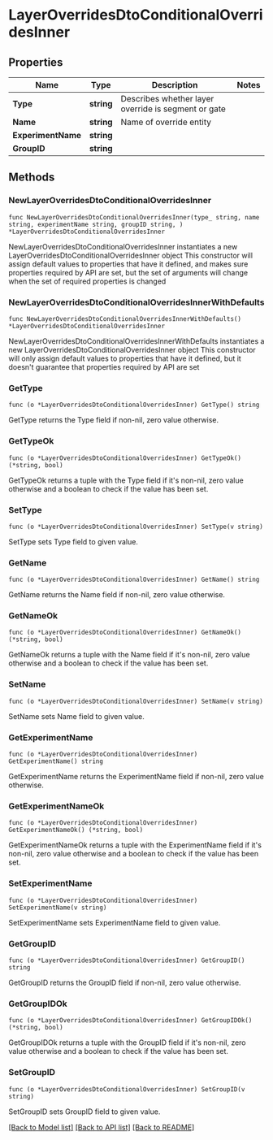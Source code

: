 # LayerOverridesDtoConditionalOverridesInner

## Properties

Name | Type | Description | Notes
------------ | ------------- | ------------- | -------------
**Type** | **string** | Describes whether layer override is segment or gate | 
**Name** | **string** | Name of override entity | 
**ExperimentName** | **string** |  | 
**GroupID** | **string** |  | 

## Methods

### NewLayerOverridesDtoConditionalOverridesInner

`func NewLayerOverridesDtoConditionalOverridesInner(type_ string, name string, experimentName string, groupID string, ) *LayerOverridesDtoConditionalOverridesInner`

NewLayerOverridesDtoConditionalOverridesInner instantiates a new LayerOverridesDtoConditionalOverridesInner object
This constructor will assign default values to properties that have it defined,
and makes sure properties required by API are set, but the set of arguments
will change when the set of required properties is changed

### NewLayerOverridesDtoConditionalOverridesInnerWithDefaults

`func NewLayerOverridesDtoConditionalOverridesInnerWithDefaults() *LayerOverridesDtoConditionalOverridesInner`

NewLayerOverridesDtoConditionalOverridesInnerWithDefaults instantiates a new LayerOverridesDtoConditionalOverridesInner object
This constructor will only assign default values to properties that have it defined,
but it doesn't guarantee that properties required by API are set

### GetType

`func (o *LayerOverridesDtoConditionalOverridesInner) GetType() string`

GetType returns the Type field if non-nil, zero value otherwise.

### GetTypeOk

`func (o *LayerOverridesDtoConditionalOverridesInner) GetTypeOk() (*string, bool)`

GetTypeOk returns a tuple with the Type field if it's non-nil, zero value otherwise
and a boolean to check if the value has been set.

### SetType

`func (o *LayerOverridesDtoConditionalOverridesInner) SetType(v string)`

SetType sets Type field to given value.


### GetName

`func (o *LayerOverridesDtoConditionalOverridesInner) GetName() string`

GetName returns the Name field if non-nil, zero value otherwise.

### GetNameOk

`func (o *LayerOverridesDtoConditionalOverridesInner) GetNameOk() (*string, bool)`

GetNameOk returns a tuple with the Name field if it's non-nil, zero value otherwise
and a boolean to check if the value has been set.

### SetName

`func (o *LayerOverridesDtoConditionalOverridesInner) SetName(v string)`

SetName sets Name field to given value.


### GetExperimentName

`func (o *LayerOverridesDtoConditionalOverridesInner) GetExperimentName() string`

GetExperimentName returns the ExperimentName field if non-nil, zero value otherwise.

### GetExperimentNameOk

`func (o *LayerOverridesDtoConditionalOverridesInner) GetExperimentNameOk() (*string, bool)`

GetExperimentNameOk returns a tuple with the ExperimentName field if it's non-nil, zero value otherwise
and a boolean to check if the value has been set.

### SetExperimentName

`func (o *LayerOverridesDtoConditionalOverridesInner) SetExperimentName(v string)`

SetExperimentName sets ExperimentName field to given value.


### GetGroupID

`func (o *LayerOverridesDtoConditionalOverridesInner) GetGroupID() string`

GetGroupID returns the GroupID field if non-nil, zero value otherwise.

### GetGroupIDOk

`func (o *LayerOverridesDtoConditionalOverridesInner) GetGroupIDOk() (*string, bool)`

GetGroupIDOk returns a tuple with the GroupID field if it's non-nil, zero value otherwise
and a boolean to check if the value has been set.

### SetGroupID

`func (o *LayerOverridesDtoConditionalOverridesInner) SetGroupID(v string)`

SetGroupID sets GroupID field to given value.



[[Back to Model list]](../README.md#documentation-for-models) [[Back to API list]](../README.md#documentation-for-api-endpoints) [[Back to README]](../README.md)


